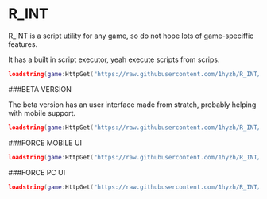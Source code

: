 <h1>R_INT</h1>
R_INT is a script utility for any game, so do not hope lots of game-speciffic features.

It has a built in script executor,
yeah execute scripts from scrips.

```lua
loadstring(game:HttpGet("https://raw.githubusercontent.com/1hyzh/R_INT/refs/heads/main/loader.lua"))()
```

###BETA VERSION

The beta version has an user interface made from stratch, probably helping with mobile support.

```lua
loadstring(game:HttpGet("https://raw.githubusercontent.com/1hyzh/R_INT/refs/heads/main/beta.lua"))()
```

###FORCE MOBILE UI

```lua
loadstring(game:HttpGet("https://raw.githubusercontent.com/1hyzh/R_INT/refs/heads/main/mobile.lua"))()
```


###FORCE PC UI

```lua
loadstring(game:HttpGet("https://raw.githubusercontent.com/1hyzh/R_INT/refs/heads/main/pc.lua"))()
```